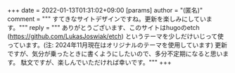 +++
date = 2022-01-13T01:31:02+09:00
[params]
author = "(匿名)"
comment = """
すてきなサイトデザインですね。更新を楽しみにしています。"""
reply = """
ありがとうございます、このサイトはhugoのetch (https://github.com/LukasJoswiak/etch) というテーマを少しだけいじって使っています。(注: 2024年11月現在はオリジナルのテーマを使用しています)
更新ですが、気分が乗ったときに書くようにしたいので、多分不定期になると思います。
駄文ですが、楽しんでいただければ幸いです。"""
+++

